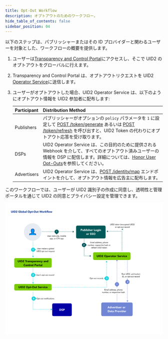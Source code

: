 ```yaml
---
title: Opt-Out Workflow
description: オプトアウトのためのワークフロー。 
hide_table_of_contents: false
sidebar_position: 04
---
```


以下のステップは、パブリッシャーまたはその ID プロバイダーと関わるユーザーを対象とした、ワークフローの概要を提供します。

1. ユーザーは[Transparency and Control Portal](https://transparentadvertising.org)にアクセスし、そこで UID2 のオプトアウトをグローバルに行えます。
2. Transparency and Control Portal は、オプトアウトリクエストを UID2 [Operator Service](../ref-info/glossary-uid.md#gl-operator-service)に送信します。
3. ユーザーがオプトアウトした場合、UID2 Operator Service は、以下のようにオプトアウト情報を UID2 参加者に配布します:

   | Participant | Distribution Method |
   | :--- | :--- | 
   | Publishers | パブリッシャーがオプションの `policy` パラメータを `1` に設定して [POST /token/generate](../endpoints/post-token-generate.md) あるいは [POST /token/refresh](../endpoints/post-token-refresh.md) を呼び出すと、UID2 Token の代わりにオプトアウト応答を受け取ります。 |
   | DSPs | UID2 Operator Service は、この目的のために提供される Webhook を介して、すべてのオプトアウト済みユーザーの情報を DSP に配信します。詳細については、[Honor User Opt-Outs](../guides/dsp-guide#honor-user-opt-outs)を参照してください。 |
   | Advertisers | UID2 Operator Service は、[POST /identity/map](../endpoints/post-identity-map.md) エンドポイントを介して、オプトアウト情報を広告主に配布します。 |

このワークフローでは、ユーザーが UID2 識別子の作成に同意し、透明性と管理ポータルを通じて UID2 の同意とプライバシー設定を管理できます。

![User Trust Workflow](images/UID2GlobalOptoutWorkflow.png)


<!-- 3. If the user has opted out, the UID2 Operator Service distributes the opt-out information to various UID2 participant types, as follows:
   - **Publishers**: A publisher calling  the [POST /token/generate](../endpoints/post-token-generate.md) or [POST /token/refresh](../endpoints/post-token-refresh.md) endpoint receives the opt-out response. At this point, there is no longer a valid UID2 token for that user.
   - **DSPs**: The UID2 Operator Service distributes information on all opted-out users to DSPs via a webhook provided for the purpose. For details, see [Honor User Opt-Outs](../guides/dsp-guide#honor-user-opt-outs).
   - **Advertisers**: The UID2 Operator Service distributes opt-out information to advertisers via the [POST /identity/map](../endpoints/post-identity-map.md) endpoint.
 -->
